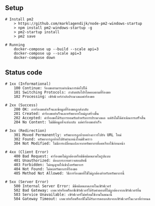 ## Setup

    # Install pm2
        > https://github.com/marklagendijk/node-pm2-windows-startup
        > npm install pm2-windows-startup -g
        > pm2-startup install
        > pm2 save

    # Running
        docker-compose up --build --scale api=3
        docker-compose up --scale api=3
        docker-compose down

## Status code

    # 1xx (Informational)
        100 Continue: ร้องขอสามารถดำเนินการต่อไปได้
        101 Switching Protocols: กำลังสลับโปรโตคอลตามที่ร้องขอ
        102 Processing: เซิร์ฟเวอร์กำลังประมวลผลคำร้องขอ

    # 2xx (Success)
        200 OK: การร้องขอสำเร็จและข้อมูลที่ร้องขอถูกส่งกลับ
        201 Created: คำร้องขอสำเร็จและทรัพยากรใหม่ถูกสร้างขึ้น
        202 Accepted: คำร้องขอได้รับการยอมรับสำหรับการประมวลผล แต่ยังไม่ได้ดำเนินการเสร็จสิ้น
        204 No Content: ไม่มีข้อมูลที่จะส่งกลับ แต่คำร้องขอสำเร็จ

    # 3xx (Redirection)
        301 Moved Permanently: ทรัพยากรถูกย้ายอย่างถาวรไปยัง URL ใหม่
        302 Found: ทรัพยากรถูกย้ายไปยังตำแหน่งใหม่ชั่วคราว
        304 Not Modified: ไม่มีการเปลี่ยนแปลงจากทรัพยากรที่เคยเรียกใช้ก่อนหน้า

    # 4xx (Client Error)
        400 Bad Request: คำร้องขอไม่ถูกต้องหรือมีข้อผิดพลาดในรูปแบบ
        401 Unauthorized: ต้องการการตรวจสอบสิทธิ์
        403 Forbidden: ไม่อนุญาตให้เข้าถึงทรัพยากร
        404 Not Found: ไม่พบทรัพยากรที่ร้องขอ
        405 Method Not Allowed: วิธีการร้องขอที่ใช้ไม่ถูกต้องสำหรับทรัพยากรนี้

    # 5xx (Server Error)
        500 Internal Server Error: มีข้อผิดพลาดภายในเซิร์ฟเวอร์
        502 Bad Gateway: เกตเวย์หรือพร็อกซีเซิร์ฟเวอร์ได้รับคำตอบที่ไม่ถูกต้องจากเซิร์ฟเวอร์อื่น
        503 Service Unavailable: เซิร์ฟเวอร์ไม่พร้อมใช้งานในขณะนี้
        504 Gateway Timeout: เกตเวย์หรือพร็อกซีไม่ได้รับการตอบกลับจากเซิร์ฟเวอร์ในเวลาที่กำหนด
